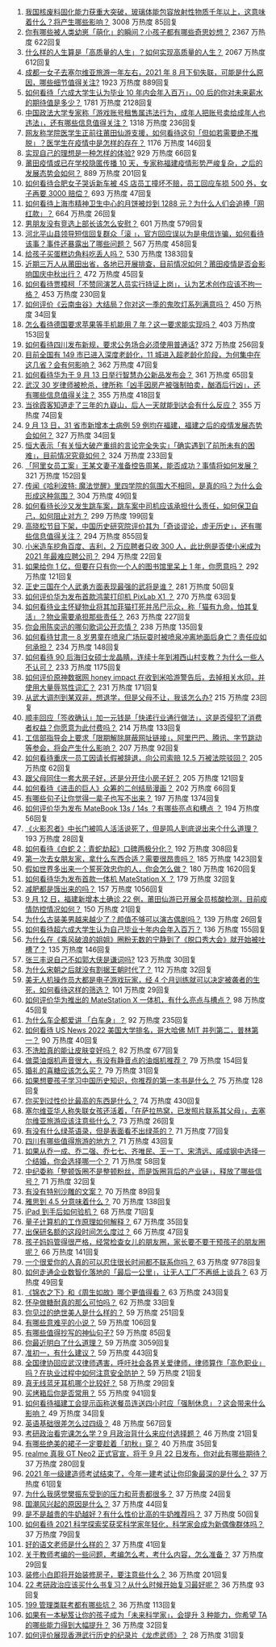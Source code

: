 1. [我国核废料固化能力获重大突破，玻璃体能包容放射性物质千年以上，这意味着什么？将产生哪些影响？](https://www.zhihu.com/question/486381917) 3008 万热度 85回复
1. [你有哪些被人类幼崽「萌化」的瞬间？小孩子都有哪些奇思妙想？](https://www.zhihu.com/question/484861360) 2367 万热度 622回复
1. [什么样的人生算是「高质量的人生」？如何实现高质量的人生？](https://www.zhihu.com/question/484787266) 2067 万热度 612回复
1. [成都一女子去塞尔维亚旅游一年左右，2021 年 8 月下旬失联，可能是什么原因，哪些细节值得关注?](https://www.zhihu.com/question/486405552) 1923 万热度 889回复
1. [如何看待「六成大学生认为毕业 10 年内会年入百万」，00 后的你对未来薪水的期待值是多少？](https://www.zhihu.com/question/486516310) 1781 万热度 2128回复
1. [中国政法大学专家称「游戏账号租售属违法行为，成年人把账号卖给成年人也违法」，还有哪些信息值得关注？](https://www.zhihu.com/question/486492173) 1318 万热度 236回复
1. [网友称学院医学生正前往莆田仙游支援，如何看待这句「但如若需要绝不推脱」？医学生在疫情中是怎样的存在？](https://www.zhihu.com/question/486510054) 1176 万热度 146回复
1. [实现自己的理想是一种怎样的体验?](https://www.zhihu.com/question/271797206) 929 万热度 66回复
1. [莆田疫情或已在学校隐匿传播 10 天，专家称福建疫情形势严峻复杂，之后的发展态势会如何？](https://www.zhihu.com/question/486502824) 889 万热度 201回复
1. [如何看待合肥女子哭诉新车被 4S 店员工撞坏不赔，员工回应车损 500 外，女子再要 3000 赔偿？](https://www.zhihu.com/question/486239558) 693 万热度 47回复
1. [如何看待上海市精神卫生中心的月饼被炒到 1288 元？为什么人们会追捧「网红款」？](https://www.zhihu.com/question/486393550) 664 万热度 26回复
1. [男朋友没有竞选上部长该怎么安慰？](https://www.zhihu.com/question/485844506) 601 万热度 579回复
1. [河北平山县领导短信回复群众「滚 」，官方回应误以为是电信诈骗，如何看待该事？事件还暴露出了哪些问题？](https://www.zhihu.com/question/486597517) 567 万热度 458回复
1. [给孩子买蛋糕边角料吃丢人吗？](https://www.zhihu.com/question/485942567) 530 万热度 1383回复
1. [近期三万人从莆田出省，各地已开展排查，目前情况如何？莆田疫情是否会影响国庆中秋出行？](https://www.zhihu.com/question/486569914) 472 万热度 45回复
1. [如何看待贾樟柯「不赞同演艺人员实行持证上岗」，认为艺术创作应该不拘一格？](https://www.zhihu.com/question/486531581) 453 万热度 230回复
1. [如何评价《云南虫谷》大结局？你对这一季的鬼吹灯系列满意吗？](https://www.zhihu.com/question/486591709) 450 万热度 34回复
1. [怎么看待德国要求苹果等手机能用 7 年？这一要求能实现吗？](https://www.zhihu.com/question/484983123) 403 万热度 153回复
1. [如何看待四川发布新规，要求公务场合必须使用普通话?](https://www.zhihu.com/question/486554112) 372 万热度 256回复
1. [目前全国有 149 市已进入深度老龄化，11 城进入超老龄化阶段，为何集中在这几省？会有何影响？](https://www.zhihu.com/question/486496551) 362 万热度 47回复
1. [如何看待华为于 9 月 13 日举行智慧办公新品发布会？](https://www.zhihu.com/question/486631170) 361 万热度 65回复
1. [武汉 30 岁律师被枪杀，律所称「凶手因房产被强制拍卖，酗酒后行凶」，还有哪些信息值得关注？](https://www.zhihu.com/question/486563133) 355 万热度 418回复
1. [当徐霞客知道走了三年的九嶷山，后人一天就能到达会有什么反应？](https://www.zhihu.com/question/485205460) 355 万热度 74回复
1. [9 月 13 日，31 省市新增本土病例 59 例均在福建，福建之后的疫情发展态势会如何？](https://www.zhihu.com/question/486699580) 327 万热度 34回复
1. [恒大表示「有关恒大破产重组的言论完全失实」「确实遇到了前所未有的困难」，目前情况究竟如何？](https://www.zhihu.com/question/486632681) 324 万热度 233回复
1. [「阿里女员工案」王某文妻子准备控告周某，能否成功？事情将如何发展？](https://www.zhihu.com/question/486642390) 321 万热度 152回复
1. [传闻《哈利波特: 魔法觉醒》里四学院的氛围大不相同，是真的吗？为什么会形成这种氛围？](https://www.zhihu.com/question/485761644) 304 万热度 49回复
1. [如何看待长沙又发生跳车案，跳车案中司机应该承担什么责任，如何保卫自己，如何阻止对方？](https://www.zhihu.com/question/486273662) 299 万热度 199回复
1. [高晓松节目下架，中国历史研究院评价其为「奇谈谬论，虚无历史」，还有哪些信息值得关注？](https://www.zhihu.com/question/486325875) 294 万热度 855回复
1. [小米造车挖角百度、吉利，2 万应聘者只收 300 人，此比例是否使小米成为 2021 年最难应聘公司？](https://www.zhihu.com/question/484225800) 294 万热度 22回复
1. [如果给你 1 亿，但要在只有你一个人的图书馆里呆上 1 年，你愿意吗？](https://www.zhihu.com/question/486589089) 292 万热度 121回复
1. [正史三国在个人武勇方面表现最强的武将是谁？](https://www.zhihu.com/question/478069814) 281 万热度 50回复
1. [如何评价华为发布首款鸿蒙打印机 PixLab X1 ？](https://www.zhihu.com/question/486630580) 270 万热度 63回复
1. [如何看待业主怀疑物业将其加菲猫打死并吊尸示众，称「猫有九命，怕其复活」？物业需要承担那些责任？](https://www.zhihu.com/question/486319428) 263 万热度 227回复
1. [你会用陈奕迅的哪句歌词公开恋情？](https://www.zhihu.com/question/318733576) 238 万热度 135回复
1. [如何看待甘肃一 8 岁男童在喷泉广场玩耍时被喷泉冲离地面后身亡？责任应如何承担？](https://www.zhihu.com/question/486101418) 234 万热度 148回复
1. [如何看待 90 后海归女硕士龙晶睛，连续十年到湘西山村支教？为什么一些人不认可？](https://www.zhihu.com/question/485704685) 233 万热度 1175回复
1. [如何评价原神数据网 honey impact 在收到米哈游警告后，去掉相关水印，并使用大量辱骂性词汇？](https://www.zhihu.com/question/486383331) 231 万热度 171回复
1. [从武大调剂到某双非，想退学，但是父母不让，我该怎么办?](https://www.zhihu.com/question/485953513) 215 万热度 23回复
1. [顺丰回应「签收确认」加一元钱是「快递行业通行做法」，这是否侵犯了消费者权益？你愿意为此付费吗？](https://www.zhihu.com/question/486346723) 214 万热度 133回复
1. [工信部指导会上要求「限期解除屏蔽网址链接」，阿里巴巴、腾讯、字节跳动等参会，将会产生什么影响？](https://www.zhihu.com/question/486226124) 207 万热度 92回复
1. [如何看待重庆一员工因请长假被辞退，向公司索赔 12.5 万被法院驳回？](https://www.zhihu.com/question/485909158) 205 万热度 62回复
1. [跟父母同住一套大房子好，还是分开住小房子好？](https://www.zhihu.com/question/485221676) 205 万热度 121回复
1. [如何看待《进击的巨人》众筹的二创结局漫画？](https://www.zhihu.com/question/486052547) 202 万热度 66回复
1. [有哪些句子让你觉得一辈子也写不出来？](https://www.zhihu.com/question/452901323) 197 万热度 1374回复
1. [如何评价华为发布 MateBook 13s / 14s ？有哪些亮点和槽点 ？](https://www.zhihu.com/question/486628204) 194 万热度 56回复
1. [《火影忍者》中长门被鸣人活活说死了，但是鸣人到底说出来个什么道理？](https://www.zhihu.com/question/486087584) 193 万热度 28回复
1. [如何看待《白蛇 2：青蛇劫起》口碑两极分化？](https://www.zhihu.com/question/474532820) 192 万热度 308回复
1. [第一次去女朋友家，拿什么东西合适？需要很昂贵吗？](https://www.zhihu.com/question/335168600) 185 万热度 1423回复
1. [假如世界多出来一个誓死效忠你的人，你会怎么做？](https://www.zhihu.com/question/462848357) 180 万热度 1620回复
1. [如何看待华为发布首款一体机 MateStation X ？](https://www.zhihu.com/question/486632049) 179 万热度 32回复
1. [减肥都是饿出来的吗？](https://www.zhihu.com/question/446278658) 157 万热度 1056回复
1. [9 月 12 日，福建新增本土确诊 22 例，莆田仙游已开展全员核酸检测，目前疫情防控情况如何？](https://www.zhihu.com/question/486488032) 150 万热度 21回复
1. [为什么古装美男越来越少了？颜值不够可以演古偶剧吗？](https://www.zhihu.com/question/483980833) 139 万热度 26回复
1. [如何看待超六成大学生认为自己毕业十年内会年入百万？](https://www.zhihu.com/question/486522158) 136 万热度 155回复
1. [为什么在《乘风破浪的姐姐》圈粉无数的宁静到了《脱口秀大会》就开始被吐槽了？](https://www.zhihu.com/question/485286171) 135 万热度 146回复
1. [张三丰说自己不如郭大侠是谦词吗?](https://www.zhihu.com/question/479479515) 123 万热度 30回复
1. [为什么宋朝之后就没有割据王朝时代了？](https://www.zhihu.com/question/480511791) 112 万热度 32回复
1. [美无人机操作员大都是电子游戏玩家，经 4 个月训练就可以决定被袭者的生死，如何看待这样的筛选？](https://www.zhihu.com/question/486687861) 101 万热度 29回复
1. [如何评价华为推出的 MateStation X 一体机，有什么亮点与槽点？](https://www.zhihu.com/question/486630673) 98 万热度 45回复
1. [为什么车企都爱讲 「白车身」？](https://www.zhihu.com/question/486620748) 92 万热度 235回复
1. [如何看待 US News 2022 美国大学排名，哥大哈佛 MIT 并列第二，普林第一？](https://www.zhihu.com/question/486484294) 90 万热度 40回复
1. [不洗脸真的能让皮肤变好吗？](https://www.zhihu.com/question/317026624) 82 万热度 677回复
1. [做菜油烟机声音很大，有没有静音点的油烟机推荐？](https://www.zhihu.com/question/486522674) 79 万热度 154回复
1. [婚礼的喜糖应该怎么买？](https://www.zhihu.com/question/58332720) 79 万热度 31回复
1. [如果想要孩子学习中国历史知识，你推荐的第一本书是什么？](https://www.zhihu.com/question/436489489) 75 万热度 128回复
1. [你买到过性价比最高的东西是什么？](https://www.zhihu.com/question/27998129) 74 万热度 430回复
1. [塞尔维亚华人称失联女孩还活着，「在萨拉热窝，已发照片联系其父母」，去塞尔维亚旅游应该注意些什么？](https://www.zhihu.com/question/486702394) 73 万热度 26回复
1. [有没有什么绿茶语录，但是表面看不出绿茶的？](https://www.zhihu.com/question/412993592) 71 万热度 77回复
1. [四川有哪些值得旅游的地方？](https://www.zhihu.com/question/486598499) 71 万热度 43回复
1. [如果从乔一成、乔二强、乔七七、齐唯民、王一丁、宋清远、戚成钢中选择一个结婚，你会选择哪一个？](https://www.zhihu.com/question/485881954) 71 万热度 58回复
1. [中纪委称「整顿饭圈不是整顿粉丝，而是饭圈背后的产业链」，释放了哪些信号？](https://www.zhihu.com/question/486716301) 71 万热度 32回复
1. [有没有特别沙雕的文案？](https://www.zhihu.com/question/472643846) 70 万热度 89回复
1. [雅思到 4.5 分意味着什么？](https://www.zhihu.com/question/31858855) 70 万热度 138回复
1. [iPad 到手后如何验机？](https://www.zhihu.com/question/282974354) 68 万热度 71回复
1. [量子计算机的工作原理如何解释？](https://www.zhihu.com/question/30545465) 67 万热度 35回复
1. [出保研名额的这段时间怎么度过？](https://www.zhihu.com/question/484292018) 66 万热度 47回复
1. [孩子妈妈管得很严格，经常检查女儿的朋友圈，家长要不要干预孩子的朋友圈呢？](https://www.zhihu.com/question/480570751) 66 万热度 141回复
1. [一个很爱你的人真的可以忍住很长时间都不联系你吗？](https://www.zhihu.com/question/394874619) 63 万热度 9778回复
1. [如何走通企业数智化落地的「最后一公里」，让无人工厂不再纸上谈兵？](https://www.zhihu.com/question/482845899) 63 万热度 49回复
1. [《锦衣之下》和《周生如故》哪个更值得看？](https://www.zhihu.com/question/481081213) 63 万热度 243回复
1. [怀孕做糖耐真的那么可怕吗？](https://www.zhihu.com/question/485932514) 62 万热度 33回复
1. [你见过的绝世美人是什么样的？](https://www.zhihu.com/question/480530014) 59 万热度 251回复
1. [有哪些意难平的小说？](https://www.zhihu.com/question/444454638) 59 万热度 106回复
1. [有哪些值得抄写的神仙句子?](https://www.zhihu.com/question/481049536) 59 万热度 85回复
1. [你最近明白了什么道理？](https://www.zhihu.com/question/431861103) 59 万热度 3059回复
1. [准初一，有什么建议？](https://www.zhihu.com/question/478214949) 59 万热度 443回复
1. [全国律协回应武汉律师遇害，呼吁社会各界关爱律师，律师算作「高危职业」吗？在执业过程中如何注意安全防护？](https://www.zhihu.com/question/486695051) 59 万热度 21回复
1. [真无线蓝牙耳机哪个比较好？](https://www.zhihu.com/question/325272421) 58 万热度 29回复
1. [买烤箱后你是否常用？](https://www.zhihu.com/question/323335998) 55 万热度 941回复
1. [如何看待福建工会提示函称送餐员连送四小时应「强制休息」？这会带来什么影响？](https://www.zhihu.com/question/486474207) 49 万热度 34回复
1. [英语基础很差怎么过四级？](https://www.zhihu.com/question/64985067) 48 万热度 567回复
1. [考研政治看完课怎么学？9 月政治背什么来应付选择题？](https://www.zhihu.com/question/481965825) 46 万热度 21回复
1. [有哪些绝美的裙子一定要趁着「初秋」穿？](https://www.zhihu.com/question/483563886) 40 万热度 35回复
1. [realme 真我 GT Neo2 正式官宣，将于 9 月 22 日发布，你对此有哪些期待？](https://www.zhihu.com/question/486511024) 37 万热度 280回复
1. [2021 年一级建造师考试结束了，今年一建考试让你印象最深的是什么？](https://www.zhihu.com/question/486377665) 37 万热度 61回复
1. [为什么我感觉樊振东受到的压力和苛责都很多？](https://www.zhihu.com/question/485822778) 37 万热度 24回复
1. [国潮风兴起的原因是什么？](https://www.zhihu.com/question/460932590) 37 万热度 44回复
1. [是不是越贵的牛奶越好？有什么性价比高的牛奶推荐吗？](https://www.zhihu.com/question/465085235) 37 万热度 50回复
1. [如何看待 2021 科学探索奖获奖科学家年轻化，科学家会成为新偶像群体吗？](https://www.zhihu.com/question/486528034) 37 万热度 79回复
1. [好的语文老师是什么样的？](https://www.zhihu.com/question/485724880) 37 万热度 41回复
1. [关于教师考编的一些问题，考编怎么考，考什么内容，怎么准备？](https://www.zhihu.com/question/467687421) 37 万热度 29回复
1. [装修小白即将开始装修房子，要注意些什么？](https://www.zhihu.com/question/368485703) 36 万热度 201回复
1. [22 考研政治应该买什么书复习？从什么时候开始复习最好呢？](https://www.zhihu.com/question/465118959) 36 万热度 93回复
1. [199 管理类联考都有哪些坑？](https://www.zhihu.com/question/312937027) 36 万热度 113回复
1. [如果有一本秘笈让你的孩子成为「未来科学家」，会提升 3 种能力，你希望 TA 的哪些能力得到大幅提升？](https://www.zhihu.com/question/485475210) 36 万热度 32回复
1. [如何评价展现香港武行历史的纪录片《龙虎武师》？](https://www.zhihu.com/question/482586051) 28 万热度 31回复
